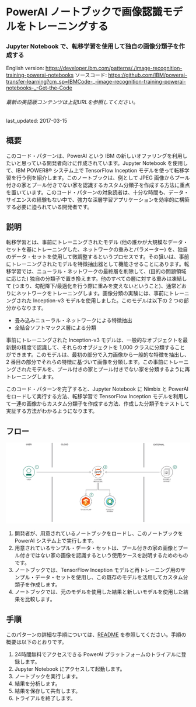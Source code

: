 # PowerAI ノートブックで画像認識モデルをトレーニングする

### Jupyter Notebook で、転移学習を使用して独自の画像分類子を作成する

English version: https://developer.ibm.com/patterns/./image-recognition-training-powerai-notebooks
  ソースコード: https://github.com/IBM/powerai-transfer-learning?cm_sp=IBMCode-_-image-recognition-training-powerai-notebooks-_-Get-the-Code

###### 最新の英語版コンテンツは上記URLを参照してください。
last_updated: 2017-03-15

 
## 概要

このコード・パターンは、PowerAI という IBM の新しいオファリングを利用したいと思っている開発者向けに作成されています。Jupyter Notebook を使用して、IBM POWER8&reg; システム上で TensorFlow Inception モデルを使って転移学習を行う例を紹介します。このノートブックは、例として JPEG 画像からプール付きの家とプール付きでない家を認識するカスタム分類子を作成する方法に重点を置いています。このコード・パターンの対象読者は、十分な時間も、データ・サイエンスの経験もない中で、強力な深層学習アプリケーションを効率的に構築する必要に迫られている開発者です。

## 説明

転移学習とは、事前にトレーニングされたモデル (他の誰かが大規模なデータ・セットを基にトレーニングした、ネットワークの重みとパラメーター) を、独自のデータ・セットを使用して微調整するというプロセスです。その狙いは、事前にトレーニングされたモデルを特徴抽出器として機能させることにあります。転移学習では、ニューラル・ネットワークの最終層を削除して、(目的の問題領域に応じた) 独自の分類子で置き換えます。他のすべての層に対する重みは凍結して (つまり、勾配降下/最適化を行う際に重みを変えないということ)、通常どおりにネットワークをトレーニングします。画像分類の実験には、事前にトレーニングされた Inception-v3 モデルを使用しました。このモデルは以下の 2 つの部分からなります。

* 畳み込みニューラル・ネットワークによる特徴抽出
* 全結合ソフトマックス層による分類

事前にトレーニングされた Inception-v3 モデルは、一般的なオブジェクトを最新鋭の精度で認識して、それらのオブジェクトを 1,000 クラスに分類することができます。このモデルは、最初の部分で入力画像から一般的な特徴を抽出し、2 番目の部分でそれらの特徴に基づいて画像を分類します。この事前にトレーニングされたモデルを、プール付きの家とプール付きでない家を分類するように再トレーニングします。

このコード・パターンを完了すると、Jupyter Notebook に Nimbix と PowerAI をロードして実行する方法、転移学習で TensorFlow Inception モデルを利用して一連の画像からカスタム分類子を作成する方法、作成した分類子をテストして実証する方法がわかるようになります。

## フロー

![フロー](./images/image-recognition-arch.png)

1. 開発者が、用意されているノートブックをロードし、このノートブックを PowerAI システム上で実行します。
2. 用意されているサンプル・データ・セットは、プール付きの家の画像とプール付きではない家の画像を認識するという使用ケースを説明するためのものです。
3. ノートブックでは、TensorFlow Inception モデルと再トレーニング用のサンプル・データ・セットを使用し、この既存のモデルを活用してカスタム分類子を作成します。
4. ノートブックでは、元のモデルを使用した結果と新しいモデルを使用した結果を比較します。

## 手順

このパターンの詳細な手順については、[README](https://github.com/IBM/powerai-transfer-learning/blob/master/README.md) を参照してください。手順の概要は以下のとおりです。

1. 24時間無料でアクセスできる PowerAI プラットフォームのトライアルに登録します。
2. Jupyter Notebook にアクセスして起動します。
3. ノートブックを実行します。
4. 結果を分析します。
5. 結果を保存して共有します。
6. トライアルを終了します。
